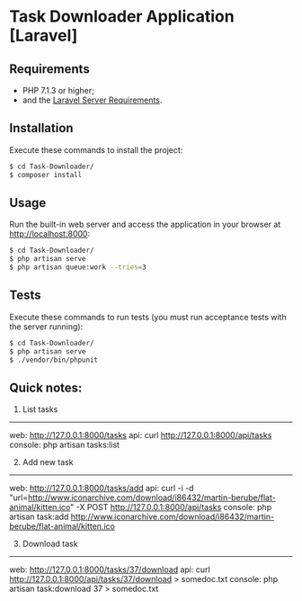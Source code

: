 Task Downloader Application [Laravel]
==================================

Requirements
------------

  * PHP 7.1.3 or higher;
  * and the [Laravel Server Requirements][1].

Installation
------------

Execute these commands to install the project:

```bash
$ cd Task-Downloader/
$ composer install
```

Usage
-----

Run the built-in web server and access the application in your browser at <http://localhost:8000>:

```bash
$ cd Task-Downloader/
$ php artisan serve
$ php artisan queue:work --tries=3
```

Tests
-----

Execute these commands to run tests (you must run acceptance tests with the server running):

```bash
$ cd Task-Downloader/
$ php artisan serve
$ ./vendor/bin/phpunit
```

Quick notes:
------------

1. List tasks
-------------

web: http://127.0.0.1:8000/tasks
api: curl http://127.0.0.1:8000/api/tasks
console: php artisan tasks:list

2. Add new task
---------------
web: http://127.0.0.1:8000/tasks/add
api: curl -i -d "url=http://www.iconarchive.com/download/i86432/martin-berube/flat-animal/kitten.ico" -X POST http://127.0.0.1:8000/api/tasks
console: php artisan task:add http://www.iconarchive.com/download/i86432/martin-berube/flat-animal/kitten.ico

3. Download task
----------------
web: http://127.0.0.1:8000/tasks/37/download
api: curl http://127.0.0.1:8000/api/tasks/37/download > somedoc.txt
console: php artisan task:download 37 > somedoc.txt


[1]: https://laravel.com/docs/5.7#server-requirements
